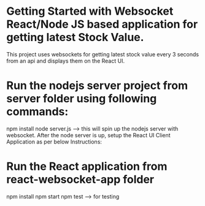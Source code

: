 # Getting Started with Websocket React/Node JS based application for getting latest Stock Value.
  This project uses websockets for getting latest stock value every 3 seconds from an api and displays them on the React UI.

# Run the nodejs server project from server folder using following commands:
  npm install 
  node server.js --> this will spin up the nodejs server with websocket.
  After the node server is up, setup the React UI Client Application as per below Instructions:

# Run the React application from react-websocket-app folder
  npm install
  npm start
  npm test --> for testing 




